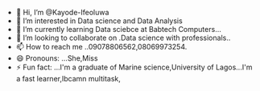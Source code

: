 - 👋 Hi, I’m @Kayode-Ifeoluwa
- 👀 I’m interested in Data science and Data Analysis
- 🌱 I’m currently learning Data sciebce at Babtech Computers...
- 💞️ I’m looking to collaborate on .Data science with professionals..
- 📫 How to reach me ..09078806562,08069973254.
- 😄 Pronouns: ...She,Miss
- ⚡ Fun fact: ...I'm a graduate of Marine science,University of Lagos...I'm a fast learner,Ibcamn multitask,

<!---
Kayode-Ifeoluwa/Kayode-Ifeoluwa is a ✨ special ✨ repository because its `README.md` (this file) appears on your GitHub profile.
You can click the Preview link to take a look at your changes.
--->
